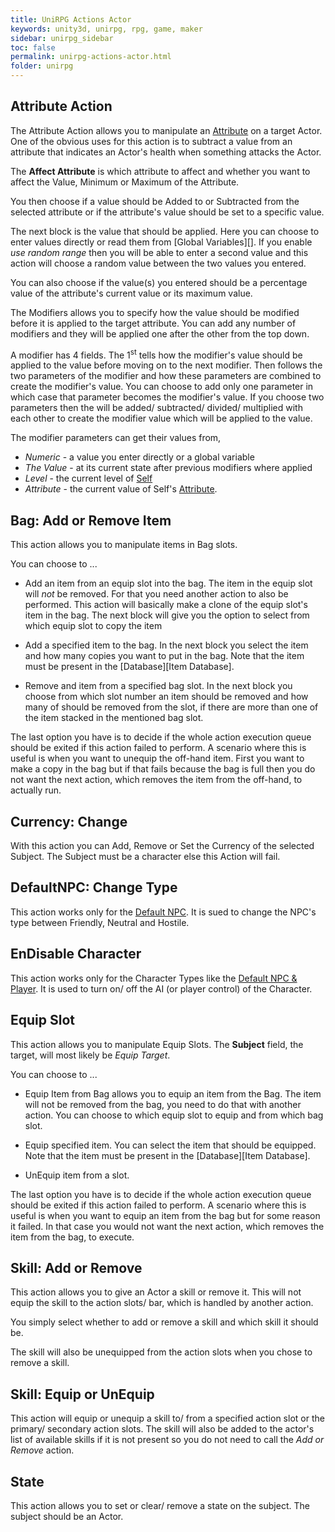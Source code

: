 ```yaml
---
title: UniRPG Actions Actor
keywords: unity3d, unirpg, rpg, game, maker
sidebar: unirpg_sidebar
toc: false
permalink: unirpg-actions-actor.html
folder: unirpg
---
```



[Attribute]: unirpg-database-attribs.html
[Self]: unirpg-actions.html

Attribute Action 
----------------

The Attribute Action allows you to manipulate an [Attribute][] on a target Actor. One of the obvious uses for this action is to subtract a value from an attribute that indicates an Actor's health when something attacks the Actor.

The **Affect Attribute** is which attribute to affect and whether you want to affect the Value, Minimum or Maximum of the Attribute.

You then choose if a value should be Added to or Subtracted from the selected attribute or if the attribute's value should be set to a specific value.

The next block is the value that should be applied. Here you can choose to enter values directly or read them from [Global Variables][]. If you enable *use random range* then you will be able to enter a second value and this action will choose a random value between the two values you entered.

You can also choose if the value(s) you entered should be a percentage value of the attribute's current value or its maximum value.

The Modifiers allows you to specify how the value should be modified before it is applied to the target attribute. You can add any number of modifiers and they will be applied one after the other from the top down.

A modifier has 4 fields. The 1<sup>st</sup> tells how the modifier's value should be applied to the value before moving on to the next modifier. Then follows the two parameters of the modifier and how these parameters are combined to create the modifier's value. You can choose to add only one parameter in which case that parameter becomes the modifier's value. If you choose two parameters then the will be added/ subtracted/ divided/ multiplied with each other to create the modifier value which will be applied to the value.

The modifier parameters can get their values from, 

- *Numeric* - a value you enter directly or a global variable
- *The Value* - at its current state after previous modifiers where applied
- *Level* - the current level of [Self][]
- *Attribute* - the current value of Self's [Attribute][].

Bag: Add or Remove Item 
-----------------------

This action allows you to manipulate items in Bag slots.

You can choose to ...

- Add an item from an equip slot into the bag. The item in the equip slot will *not* be removed. For that you need another action to also be performed. This action will basically make a clone of the equip slot's item in the bag. The next block will give you the option to select from which equip slot to copy the item

- Add a specified item to the bag. In the next block you select the item and how many copies you want to put in the bag. Note that the item must be present in the [Database][Item Database].

- Remove and item from a specified bag slot. In the next block you choose from which slot number an item should be removed and how many of should be removed from the slot, if there are more than one of the item stacked in the mentioned bag slot.

The last option you have is to decide if the whole action execution queue should be exited if this action failed to perform. A scenario where this is useful is when you want to unequip the off-hand item. First you want to make a copy in the bag but if that fails because the bag is full then you do not want the next action, which removes the item from the off-hand, to actually run.

Currency: Change 
----------------

With this action you can Add, Remove or Set the Currency of the selected Subject. The Subject must be a character else this Action will fail.


DefaultNPC: Change Type 
-----------------------

This action works only for the [Default NPC](actors-default.html). It is sued to change the NPC's type between Friendly, Neutral and Hostile.

EnDisable Character 
-------------------

This action works only for the Character Types like the [Default NPC & Player](actors-default.html). It is used to turn on/ off the AI (or player control) of the Character.

Equip Slot 
----------

This action allows you to manipulate Equip Slots. The **Subject** field, the target, will most likely be *Equip Target*.

You can choose to ...

- Equip Item from Bag allows you to equip an item from the Bag. The item will not be removed from the bag, you need to do that with another action. You can choose to which equip slot to equip and from which bag slot.

- Equip specified item. You can select the item that should be equipped. Note that the item must be present in the [Database][Item Database].

- UnEquip item from a slot.

The last option you have is to decide if the whole action execution queue should be exited if this action failed to perform. A scenario where this is useful is when you want to equip an item from the bag but for some reason it failed. In that case you would not want the next action, which removes the item from the bag, to execute.

Skill: Add or Remove 
--------------------

This action allows you to give an Actor a skill or remove it. This will not equip the skill to the action slots/ bar, which is handled by another action.

You simply select whether to add or remove a skill and which skill it should be.

The skill will also be unequipped from the action slots when you chose to remove a skill.

Skill: Equip or UnEquip 
-----------------------

This action will equip or unequip a skill to/ from a specified action slot or the primary/ secondary action slots. The skill will also be added to the actor's list of available skills if it is not present so you do not need to call the *Add or Remove* action.

State 
-----

This action allows you to set or clear/ remove a state on the subject. The subject should be an Actor.
